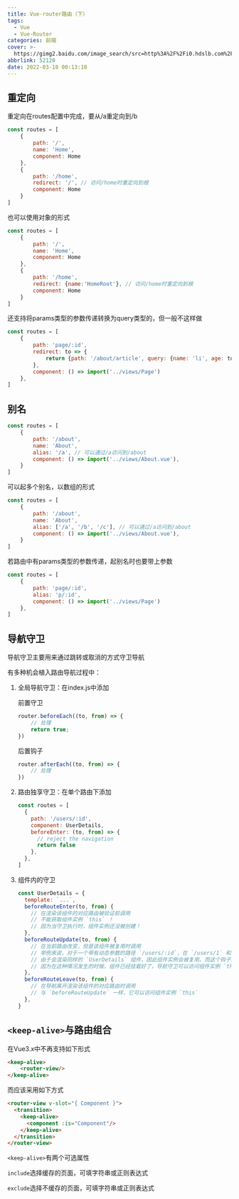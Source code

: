 ```yaml
---
title: Vue-router路由（下）
tags:
  - Vue
  - Vue-Router
categories: 前端
cover: >-
  https://gimg2.baidu.com/image_search/src=http%3A%2F%2Fi0.hdslb.com%2Fbfs%2Farticle%2F735847ace92d4e63c32f2a18b8716d81439726ef.jpg&refer=http%3A%2F%2Fi0.hdslb.com&app=2002&size=f9999,10000&q=a80&n=0&g=0n&fmt=auto?sec=1650125673&t=c1639822832cbb4ce4ea5c5bf14c0271
abbrlink: 52120
date: 2022-03-18 00:13:10
---
```


## 重定向

重定向在routes配置中完成，要从/a重定向到/b

```js
const routes = [
    {
        path: '/',
        name: 'Home',
        component: Home
    },
    {
        path: '/home',
        redirect: '/', // 访问/home时重定向到根
        component: Home
    }
]
```

也可以使用对象的形式

```js
const routes = [
    {
        path: '/',
        name: 'Home',
        component: Home
    },
    {
        path: '/home',
        redirect: {name:'HomeRoot'}, // 访问/home时重定向到根
        component: Home
    }
]
```

还支持将params类型的参数传递转换为query类型的，但一般不这样做

```js
const routes = [
    {
        path: 'page/:id',
        redirect: to => {
            return {path: '/about/article', query: {name: 'li', age: to.params.id}}
        },
        component: () => import('../views/Page')
    },
]
```

## 别名

```js
const routes = [
    {
        path: '/about',
        name: 'About',
        alias: '/a', // 可以通过/a访问到/about       
        component: () => import('../views/About.vue'), 
    }
]
```

可以起多个别名，以数组的形式

```js
const routes = [
    {
        path: '/about',
        name: 'About',
        alias: ['/a', '/b', '/c'], // 可以通过/a访问到/about       
        component: () => import('../views/About.vue'), 
    }
]
```

若路由中有params类型的参数传递，起别名时也要带上参数

```js
const routes = [
    {
        path: 'page/:id',
        alias: 'p/:id',
        component: () => import('../views/Page')
    },
]
```

## 导航守卫

导航守卫主要用来通过跳转或取消的方式守卫导航

有多种机会植入路由导航过程中：

1. 全局导航守卫：在index.js中添加

   前置守卫

   ```js
   router.beforeEach((to, from) => {
       // 处理
       return true;
   })
   ```

   后置钩子

   ```js
   router.afterEach((to, from) => {
       // 处理
   })
   ```

2. 路由独享守卫：在单个路由下添加

   ```js
   const routes = [
     {
       path: '/users/:id',
       component: UserDetails,
       beforeEnter: (to, from) => {
         // reject the navigation
         return false
       },
     },
   ]
   ```

3. 组件内的守卫

   ```js
   const UserDetails = {
     template: `...`,
     beforeRouteEnter(to, from) {
       // 在渲染该组件的对应路由被验证前调用
       // 不能获取组件实例 `this` ！
       // 因为当守卫执行时，组件实例还没被创建！
     },
     beforeRouteUpdate(to, from) {
       // 在当前路由改变，但是该组件被复用时调用
       // 举例来说，对于一个带有动态参数的路径 `/users/:id`，在 `/users/1` 和 `/users/2` 之间跳转的时候，
       // 由于会渲染同样的 `UserDetails` 组件，因此组件实例会被复用。而这个钩子就会在这个情况下被调用。
       // 因为在这种情况发生的时候，组件已经挂载好了，导航守卫可以访问组件实例 `this`
     },
     beforeRouteLeave(to, from) {
       // 在导航离开渲染该组件的对应路由时调用
       // 与 `beforeRouteUpdate` 一样，它可以访问组件实例 `this`
     },
   }
   ```

## `<keep-alive>`与路由组合

在Vue3.x中不再支持如下形式

```html
<keep-alive>
    <router-view/>
</keep-alive>
```

而应该采用如下方式

```html
<router-view v-slot="{ Component }">
  <transition>
    <keep-alive>
      <component :is="Component"/>
    </keep-alive>
  </transition>
</router-view>
```

`<keep-alive>`有两个可选属性

`include`选择缓存的页面，可填字符串或正则表达式

`exclude`选择不缓存的页面，可填字符串或正则表达式
